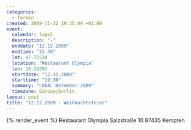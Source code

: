 ```yaml
--- 
categories: 
  - termin
created: 2009-11-22 19:35:09 +01:00
event: 
  calendar: lugal
  description: "-"
  enddate: "12.12.2009"
  endtime: "21:30"
  lat: 47.72528
  location: "Restaurant Olympia"
  lon: 10.31093
  startdate: "12.12.2009"
  starttime: "19:30"
  summary: "LUGAL Dezember 2009"
  timezone: Europe/Berlin
layout: post
title: "12.12.2009 - Weihnachtsfeier"
---
```


{% render_event %}
Restaurant Olympia
Salzstraße 10
87435 Kempten

